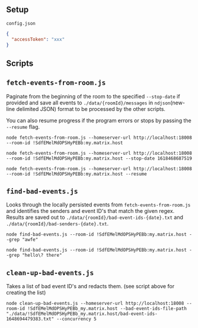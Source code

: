 ## Setup

`config.json`

```json
{
  "accessToken": "xxx"
}
```

## Scripts

## `fetch-events-from-room.js`

Paginate from the beginning of the room to the specified `--stop-date` if provided and save all events to `./data/{roomId}/messages` in `ndjson`(new-line delimited JSON) format to be processed by the other scripts.

You can also resume progress if the program errors or stops by passing the `--resume` flag.

```
node fetch-events-from-room.js --homeserver-url http://localhost:18008 --room-id !SdfEMelMdOPSHyPEBb:my.matrix.host

node fetch-events-from-room.js --homeserver-url http://localhost:18008 --room-id !SdfEMelMdOPSHyPEBb:my.matrix.host --stop-date 1618468687519

node fetch-events-from-room.js --homeserver-url http://localhost:18008 --room-id !SdfEMelMdOPSHyPEBb:my.matrix.host --resume
```

## `find-bad-events.js`

Looks through the locally persisted events from `fetch-events-from-room.js` and identifies the senders and event ID's that match the given regex. Results are saved out to `./data/{roomId}/bad-event-ids-{date}.txt` and `./data/{roomId}/bad-senders-{date}.txt`.

```
node find-bad-events.js --room-id !SdfEMelMdOPSHyPEBb:my.matrix.host --grep "awfe"

node find-bad-events.js --room-id !SdfEMelMdOPSHyPEBb:my.matrix.host --grep "hello\? there"
```

## `clean-up-bad-events.js`

Takes a list of bad event ID's and redacts them. (see script above for creating the list)

```
node clean-up-bad-events.js --homeserver-url http://localhost:18008 --room-id !SdfEMelMdOPSHyPEBb_my.matrix.host --bad-event-ids-file-path "./data/!SdfEMelMdOPSHyPEBb_my.matrix.host/bad-event-ids-1648694479383.txt" --concurrency 5
```
